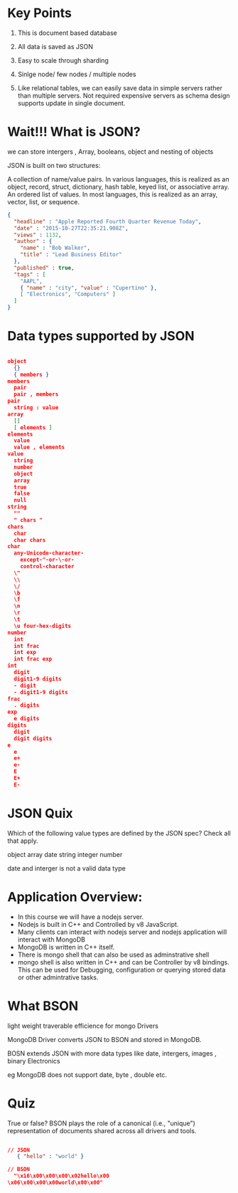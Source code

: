 # Key Points #

1. This is document based database
2. All data is saved as JSON

3. Easy to scale through sharding
4. Sinlge node/ few nodes / multiple nodes
5. Like relational tables, we can easily save data in simple servers rather than multiple servers. Not required expensive servers as schema design supports update in single document.



# Wait!!! What is JSON? #

we can store intergers , Array, booleans, object and nesting of objects


JSON is built on two structures:

A collection of name/value pairs. In various languages, this is realized as an object, record, struct, dictionary, hash table, keyed list, or associative array.
An ordered list of values. In most languages, this is realized as an array, vector, list, or sequence.

```json
{
  "headline" : "Apple Reported Fourth Quarter Revenue Today",
  "date" : "2015-10-27T22:35:21.908Z",
  "views" : 1132,
  "author" : {
    "name" : "Bob Walker",
    "title" : "Lead Business Editor"
  },
  "published" : true,
  "tags" : [
    "AAPL",
    { "name" : "city", "value" : "Cupertino" },
    [ "Electronics", "Computers" ]
  ]
}

```

# Data types supported by JSON #

```json

object
  {}
  { members }
members
  pair
  pair , members
pair
  string : value
array
  []
  [ elements ]
elements
  value
  value , elements
value
  string
  number
  object
  array
  true
  false
  null
string
  ""
  " chars "
chars
  char
  char chars
char
  any-Unicode-character-
    except-"-or-\-or-
    control-character
  \"
  \\
  \/
  \b
  \f
  \n
  \r
  \t
  \u four-hex-digits
number
  int
  int frac
  int exp
  int frac exp
int
  digit
  digit1-9 digits
  - digit
  - digit1-9 digits
frac
  . digits
exp
  e digits
digits
  digit
  digit digits
e
  e
  e+
  e-
  E
  E+
  E-

```

# JSON Quix #
Which of the following value types are defined by the JSON spec? Check all that apply.

object
array
date
string
integer
number

date and interger is not a valid data type


# Application Overview: #

* In this course we will have a nodejs server.
* Nodejs is built in C++ and Controlled by  v8 JavaScript.
* Many clients can interact with nodejs server and nodejs application will interact with MongoDB
* MongoDB is written in C++ itself.
* There is mongo shell that can also be used as adminstrative shell
* mongo shell is also written in C++ and can be Controller by v8 bindings. This can be used for Debugging, configuration or querying stored data or other admintrative tasks.



# What BSON #

light weight
traverable
efficience for mongo Drivers

MongoDB Driver converts JSON to BSON and stored in MongoDB.

BOSN extends JSON with more data types like date, intergers, images , binary Electronics

eg MongoDB does not support date, byte , double etc.

# Quiz #
True or false? BSON plays the role of a canonical (i.e., "unique") representation of documents shared across all drivers and tools.

```json

// JSON
   { "hello" : "world" }

// BSON
  "\x16\x00\x00\x00\x02hello\x00
\x06\x00\x00\x00world\x00\x00"


```
